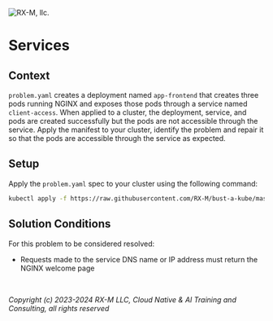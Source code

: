 ![RX-M, llc.](https://rx-m.com/rxm-cnc.svg)

# Services


## Context

`problem.yaml` creates a deployment named `app-frontend` that creates three pods running NGINX and exposes those pods
through a service named `client-access`. When applied to a cluster, the deployment, service, and pods are created
successfully but the pods are not accessible through the service. Apply the manifest to your cluster, identify the
problem and repair it so that the pods are accessible through the service as expected.


## Setup

Apply the `problem.yaml` spec to your cluster using the following command:

```bash
kubectl apply -f https://raw.githubusercontent.com/RX-M/bust-a-kube/master/service-networking/service-networking-broken-service/problem.yaml
```


## Solution Conditions

For this problem to be considered resolved:

- Requests made to the service DNS name or IP address must return the NGINX welcome page


<br>

_Copyright (c) 2023-2024 RX-M LLC, Cloud Native & AI Training and Consulting, all rights reserved_